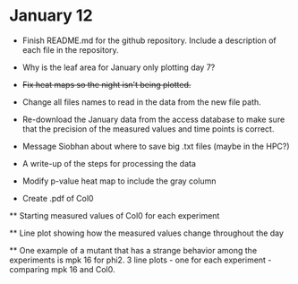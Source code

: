 # January 12

* Finish README.md for the github repository. Include a description of each file in the repository.

* Why is the leaf area for January only plotting day 7?

* ~~Fix heat maps so the night isn't being plotted.~~

* Change all files names to read in the data from the new file path.

* Re-download the January data from the access database to make sure that the precision of the measured values and time points is correct.

* Message Siobhan about where to save big .txt files (maybe in the HPC?)

* A write-up of the steps for processing the data

* Modify p-value heat map to include the gray column

* Create .pdf of Col0

** Starting measured values of Col0 for each experiment

** Line plot showing how the measured values change throughout the day

** One example of a mutant that has a strange behavior among the experiments is mpk 16 for phi2. 3 line plots - one for each experiment - comparing mpk 16 and Col0. 






